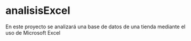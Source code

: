# analisisExcel
En este proyecto se analizará una base de datos de una tienda mediante el uso de Microsoft Excel
